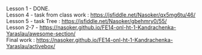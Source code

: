 Lesson 1 - DONE. <br/>
Lesson 4 - task from class work : https://jsfiddle.net/Nasoker/qx5mg6tu/46/ <br/>
Lesson 5 - task Tree : https://jsfiddle.net/Nasoker/gbehmry0/55/ <br/>
Lesson 2-7 - https://nasoker.github.io/FE14-onl-ht-1-Kandrachenka-Yaraslau/awesome-section/ <br/>
Final work :  https://nasoker.github.io/FE14-onl-ht-1-Kandrachenka-Yaraslau/activebox/

